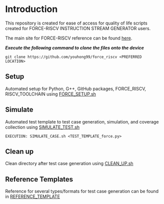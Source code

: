 # **Introduction**
This repository is created for ease of access for quality of life scripts created for FORCE-RISCV INSTRUCTION STREAM GENERATOR users.

The main site for FORCE-RISCV reference can be found [here](https://github.com/openhwgroup/force-riscv).

***Execute the following command to clone the files onto the device***
```
git clone https://github.com/youhong99/force_riscv <PREFERRED LOCATION>
```

## **Setup**
Automated setup for Python, G++, GitHub packages, FORCE_RISCV, RISCV_TOOLCHAIN using [FORCE_SETUP.sh](/FORCE_SETUP.sh)


## **Simulate**
Automated test template to test case generation, simulation, and coverage collection using [SIMULATE_TEST.sh](/SIMULATE_TEST.sh)
```
EXECUTION: SIMULATE_CASE.sh <TEST_TEMPLATE_force.py>
```

## **Clean up**
Clean directory after test case generation using [CLEAN_UP.sh](/CLEAN_UP.sh)

## **Reference Templates**
Reference for several types/formats for test case generation can be found in [REFERENCE_TEMPLATE](/REFERENCE_TEMPLATE)
